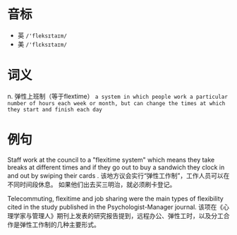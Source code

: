 # 音标

- 英 `/'fleksɪtaɪm/`
- 美 `/'flɛksɪtaɪm/`

# 词义

n. 弹性上班制（等于flextime）
`a system in which people work a particular number of hours each week or month, but can change the times at which they start and finish each day`

# 例句

Staff work at the council to a "flexitime system" which means they take breaks at different times and if they go out to buy a sandwich they clock in and out by swiping their cards .
该地方议会实行“弹性工作制”，工作人员可以在不同时间段休息。 如果他们出去买三明治，就必须刷卡登记。

Telecommuting, flexitime and job sharing were the main types of flexibility cited in the  study published in the Psychologist-Manager journal.
该项在《心理学家与管理人》期刊上发表的研究报告提到，远程办公、弹性工时，以及分工合作是弹性工作制的几种主要形式。


